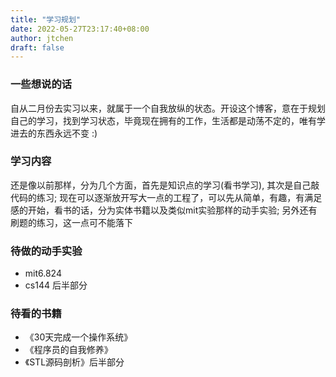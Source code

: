 ```yaml
---
title: "学习规划"
date: 2022-05-27T23:17:40+08:00
author: jtchen
draft: false
---
```


### 一些想说的话
自从二月份去实习以来，就属于一个自我放纵的状态。开设这个博客，意在于规划自己的学习，找到学习状态，毕竟现在拥有的工作，生活都是动荡不定的，唯有学进去的东西永远不变 :)

### 学习内容
还是像以前那样，分为几个方面，首先是知识点的学习(看书学习), 其次是自己敲代码的练习; 现在可以逐渐放开写大一点的工程了，可以先从简单，有趣，有满足感的开始，看书的话，分为实体书籍以及类似mit实验那样的动手实验; 另外还有刷题的练习，这一点可不能落下

### 待做的动手实验
- mit6.824
- cs144 后半部分

### 待看的书籍
- 《30天完成一个操作系统》
- 《程序员的自我修养》
- 《STL源码剖析》后半部分